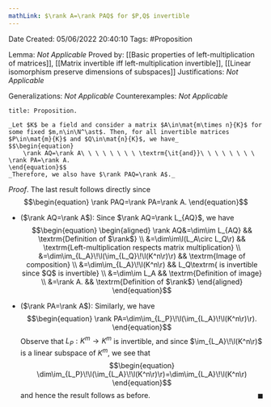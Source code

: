 ```yaml
---
mathLink: $\rank A=\rank PAQ$ for $P,Q$ invertible
---
```


<div class="topSpace"></div>

Date Created: 05/06/2022 20:40:10
Tags: #Proposition

Lemma: _Not Applicable_
Proved by: [[Basic properties of left-multiplication of matrices]], [[Matrix invertible iff left-multiplication invertible]], [[Linear isomorphism preserve dimensions of subspaces]]
Justifications: _Not Applicable_

Generalizations: _Not Applicable_
Counterexamples: _Not Applicable_

``` ad-Proposition
title: Proposition.

_Let $K$ be a field and consider a matrix $A\in\mat{m\times n}{K}$ for some fixed $m,n\in\N^\ast$. Then, for all invertible matrices $P\in\mat{m}{K}$ and $Q\in\mat{n}{K}$, we have_
$$\begin{equation}
    \rank AQ=\rank A\ \ \ \ \ \ \ \ \textrm{\it{and}}\ \ \ \ \ \ \ \ \rank PA=\rank A.
\end{equation}$$
_Therefore, we also have $\rank PAQ=\rank A$._

```

_Proof_. The last result follows directly since
$$\begin{equation}
    \rank PAQ=\rank PA=\rank A.
\end{equation}$$
* ($\rank AQ=\rank A$): Since $\rank AQ=\rank L_{AQ}$, we have
$$\begin{equation}
    \begin{aligned}
        \rank AQ&=\dim\im L_{AQ} && \textrm{Definition of $\rank$} \\
        &=\dim\im\l(L_A\circ L_Q\r) && \textrm{Left-multiplication respects matrix multiplication} \\
        &=\dim\im_{L_A}\!\l(\im_{L_Q}\!\l(K^n\r)\r) && \textrm{Image of composition} \\
        &=\dim\im_{L_A}\!\l(K^n\r) && L_Q\textrm{ is invertible since $Q$ is invertible} \\
        &=\dim\im L_A && \textrm{Definition of image} \\
        &=\rank A. && \textrm{Definition of $\rank$}
    \end{aligned}
\end{equation}$$

* ($\rank PA=\rank A$): Similarly, we have
$$\begin{equation}
    \rank PA=\dim\im_{L_P}\!\l(\im_{L_A}\!\l(K^n\r)\r).
\end{equation}$$
Observe that $L_P:K^m\to K^m$ is invertible, and since $\im_{L_A}\!\l(K^n\r)$ is a linear subspace of $K^m$, we see that
$$\begin{equation}
    \dim\im_{L_P}\!\l(\im_{L_A}\!\l(K^n\r)\r)=\dim\im_{L_A}\!\l(K^n\r)
\end{equation}$$
and hence the result follows as before.<span style="float:right;">$\blacksquare$</span>
